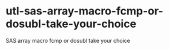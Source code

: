 # utl-sas-array-macro-fcmp-or-dosubl-take-your-choice
SAS array macro fcmp or dosubl take your choice
